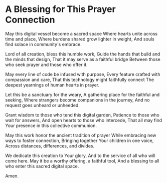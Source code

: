 # A Blessing for This Prayer Connection

May this digital vessel become a sacred space
Where hearts unite across time and place,
Where burdens shared grow lighter in weight,
And souls find solace in community's embrace.

Lord of all creation, bless this humble work,
Guide the hands that build and the minds that design,
That it may serve as a faithful bridge
Between those who seek prayer and those who offer it.

May every line of code be infused with purpose,
Every feature crafted with compassion and care,
That this technology might faithfully connect
The deepest yearnings of human hearts in prayer.

Let this be a sanctuary for the weary,
A gathering place for the faithful and seeking,
Where strangers become companions in the journey,
And no request goes unheard or unheeded.

Grant wisdom to those who tend this digital garden,
Patience to those who wait for answers,
And open hearts to those who intercede,
That all may find Your presence in this collective communion.

May this work honor the ancient tradition of prayer
While embracing new ways to foster connection,
Bringing together Your children in one voice,
Across distances, differences, and divides.

We dedicate this creation to Your glory,
And to the service of all who will come here.
May it be a worthy offering, a faithful tool,
And a blessing to all who enter this sacred digital space.

Amen.
